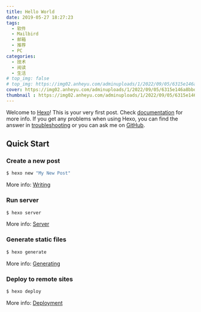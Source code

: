 ```yaml
---
title: Hello World
date: 2019-05-27 18:27:23
tags:
  - 软件
  - Mailbird
  - 邮箱
  - 推荐
  - PC
categories:
  - 技术 
  - 阅读
  - 生活
# top_img: false
# top_img: https://img02.anheyu.com/adminuploads/1/2022/09/05/6315e146a8bbd.webp
cover: https://img02.anheyu.com/adminuploads/1/2022/09/05/6315e146a8bbd.webp
thumbnail : https://img02.anheyu.com/adminuploads/1/2022/09/05/6315e146a8bbd.webp
---
```


Welcome to [Hexo](https://hexo.io/)! This is your very first post. Check [documentation](https://hexo.io/docs/) for more info. If you get any problems when using Hexo, you can find the answer in [troubleshooting](https://hexo.io/docs/troubleshooting.html) or you can ask me on [GitHub](https://github.com/hexojs/hexo/issues).

## Quick Start

### Create a new post

``` bash
$ hexo new "My New Post"
```

More info: [Writing](https://hexo.io/docs/writing.html)

### Run server

``` bash
$ hexo server
```

More info: [Server](https://hexo.io/docs/server.html)

### Generate static files

``` bash
$ hexo generate
```

More info: [Generating](https://hexo.io/docs/generating.html)

### Deploy to remote sites

``` bash
$ hexo deploy
```

More info: [Deployment](https://hexo.io/docs/one-command-deployment.html)
